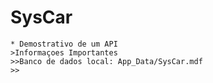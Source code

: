 # SysCar

	* Demostrativo de um API
	>Informaçoes Importantes
	>>Banco de dados local: App_Data/SysCar.mdf
	>>
